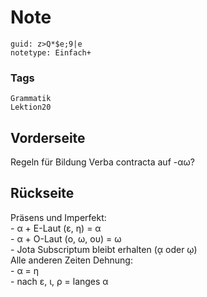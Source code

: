 # Note
```
guid: z>Q*$e;9|e
notetype: Einfach+
```

### Tags
```
Grammatik
Lektion20
```

## Vorderseite
Regeln für Bildung Verba contracta auf -αω?

## Rückseite
<div>Präsens und Imperfekt:</div><div>- α + E-Laut (ε, η) = α </div><div>- α + O-Laut (ο, ω, ου) = ω</div><div>- Jota Subscriptum bleibt erhalten (ᾳ oder ῳ)</div><div>
</div><div>Alle anderen Zeiten Dehnung:</div><div>- α = η</div><div>- nach ε, ι, ρ = langes α</div><div>
</div><div>
</div><div>
</div>

